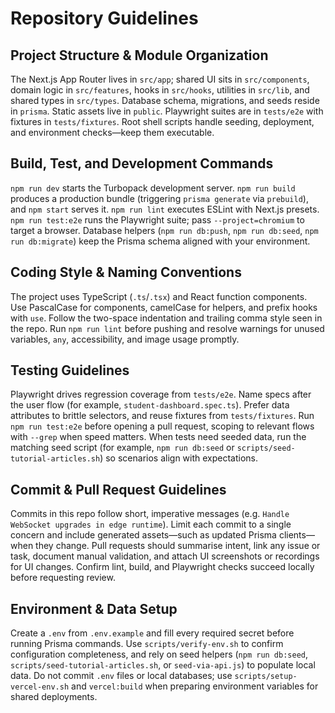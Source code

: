 # Repository Guidelines

## Project Structure & Module Organization
The Next.js App Router lives in `src/app`; shared UI sits in `src/components`, domain logic in `src/features`, hooks in `src/hooks`, utilities in `src/lib`, and shared types in `src/types`. Database schema, migrations, and seeds reside in `prisma`. Static assets live in `public`. Playwright suites are in `tests/e2e` with fixtures in `tests/fixtures`. Root shell scripts handle seeding, deployment, and environment checks—keep them executable.

## Build, Test, and Development Commands
`npm run dev` starts the Turbopack development server. `npm run build` produces a production bundle (triggering `prisma generate` via `prebuild`), and `npm start` serves it. `npm run lint` executes ESLint with Next.js presets. `npm run test:e2e` runs the Playwright suite; pass `--project=chromium` to target a browser. Database helpers (`npm run db:push`, `npm run db:seed`, `npm run db:migrate`) keep the Prisma schema aligned with your environment.

## Coding Style & Naming Conventions
The project uses TypeScript (`.ts`/`.tsx`) and React function components. Use PascalCase for components, camelCase for helpers, and prefix hooks with `use`. Follow the two-space indentation and trailing comma style seen in the repo. Run `npm run lint` before pushing and resolve warnings for unused variables, `any`, accessibility, and image usage promptly.

## Testing Guidelines
Playwright drives regression coverage from `tests/e2e`. Name specs after the user flow (for example, `student-dashboard.spec.ts`). Prefer data attributes to brittle selectors, and reuse fixtures from `tests/fixtures`. Run `npm run test:e2e` before opening a pull request, scoping to relevant flows with `--grep` when speed matters. When tests need seeded data, run the matching seed script (for example, `npm run db:seed` or `scripts/seed-tutorial-articles.sh`) so scenarios align with expectations.

## Commit & Pull Request Guidelines
Commits in this repo follow short, imperative messages (e.g. `Handle WebSocket upgrades in edge runtime`). Limit each commit to a single concern and include generated assets—such as updated Prisma clients—when they change. Pull requests should summarise intent, link any issue or task, document manual validation, and attach UI screenshots or recordings for UI changes. Confirm lint, build, and Playwright checks succeed locally before requesting review.

## Environment & Data Setup
Create a `.env` from `.env.example` and fill every required secret before running Prisma commands. Use `scripts/verify-env.sh` to confirm configuration completeness, and rely on seed helpers (`npm run db:seed`, `scripts/seed-tutorial-articles.sh`, or `seed-via-api.js`) to populate local data. Do not commit `.env` files or local databases; use `scripts/setup-vercel-env.sh` and `vercel:build` when preparing environment variables for shared deployments.
